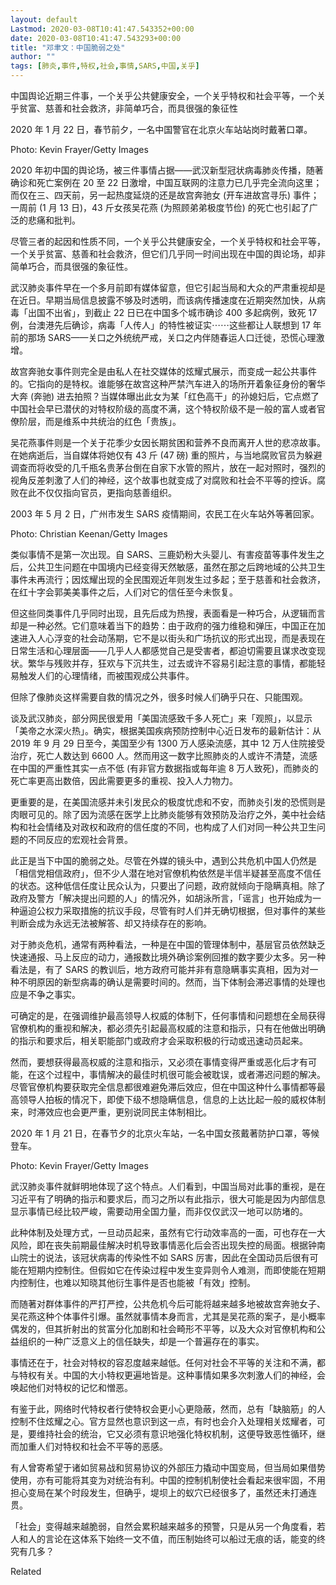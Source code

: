 ```yaml
---
layout: default
Lastmod: 2020-03-08T10:41:47.543352+00:00
date: 2020-03-08T10:41:47.543293+00:00
title: "邓聿文：中国脆弱之处"
author: ""
tags: [肺炎,事件,特权,社会,事情,SARS,中国,关乎]
---
```


中国舆论近期三件事，一个关乎公共健康安全，一个关乎特权和社会平等，一个关乎贫富、慈善和社会救济，非简单巧合，而具很强的象征性

2020 年 1 月 22 日，春节前夕，一名中国警官在北京火车站站岗时戴著口罩。

Photo: Kevin Frayer/Getty Images

2020 年初中国的舆论场，被三件事情占据——武汉新型冠状病毒肺炎传播，随著确诊和死亡案例在 20 至 22 日激增，中国互联网的注意力已几乎完全流向这里；而仅在三、四天前，另一起热度延烧的还是故宫奔驰女 (开车进故宫寻乐) 事件；一周前 (1 月 13 日)，43 斤女孩吴花燕 (为照顾弟弟极度节俭) 的死亡也引起了广泛的悲痛和批判。

尽管三者的起因和性质不同，一个关乎公共健康安全，一个关乎特权和社会平等，一个关乎贫富、慈善和社会救济，但它们几乎同一时间出现在中国的舆论场，却非简单巧合，而具很强的象征性。

武汉肺炎事件早在一个多月前即有媒体留意，但它引起当局和大众的严肃重视却是在近日。早期当局信息披露不够及时透明，而该病传播速度在近期突然加快，从病毒「出国不出省」，到截止 22 日已在中国多个城市确诊 400 多起病例，致死 17 例，台澳港先后确诊，病毒「人传人」的特性被证实⋯⋯这些都让人联想到 17 年前的那场 SARS——关口之外统统严戒，关口之内伴随春运人口迁徙，恐慌心理激增。

故宫奔驰女事件则完全是由私人在社交媒体的炫耀式展示，而变成一起公共事件的。它指向的是特权。谁能够在故宫这种严禁汽车进入的场所开着象征身份的奢华大奔 (奔驰) 进去拍照？当媒体曝出此女为某「红色高干」的孙媳妇后，它点燃了中国社会早已潜伏的对特权阶级的高度不满，这个特权阶级不是一般的富人或者官僚阶层，而是维系中共统治的红色「贵族」。

吴花燕事件则是一个关于花季少女因长期贫困和营养不良而离开人世的悲凉故事。在她病逝后，当自媒体将她仅有 43 斤 (47 磅) 重的照片，与当地腐败官员为躲避调查而将收受的几千瓶名贵茅台倒在自家下水管的照片，放在一起对照时，强烈的视角反差刺激了人们的神经，这个故事也就变成了对腐败和社会不平等的控诉。腐败在此不仅仅指向官员，更指向慈善组织。

2003 年 5 月 2 日，广州市发生 SARS 疫情期间，农民工在火车站外等著回家。

Photo: Christian Keenan/Getty Images

类似事情不是第一次出现。自 SARS、三鹿奶粉大头婴儿、有害疫苗等事件发生之后，公共卫生问题在中国境内已经变得天然敏感，虽然在那之后跨地域的公共卫生事件未再流行；因炫耀出现的全民围观近年则发生过多起；至于慈善和社会救济，在红十字会郭美美事件之后，人们对它的信任至今未恢复。

但这些同类事件几乎同时出现，且先后成为热搜，表面看是一种巧合，从逻辑而言却是一种必然。它们意味着当下的趋势：由于政府的强力维稳和弹压，中国正在加速进入人心浮变的社会动荡期，它不是以街头和广场抗议的形式出现，而是表现在日常生活和心理层面——几乎人人都感觉自己是受害者，都迫切需要且谋求改变现状。繁华与残败并存，狂欢与下沉共生，过去或许不容易引起注意的事情，都能轻易触发人们的心理情绪，而被围观成公共事件。

但除了像肺炎这样需要自救的情况之外，很多时候人们确乎只在、只能围观。

谈及武汉肺炎，部分网民很爱用「美国流感致千多人死亡」来「观照」，以显示「美帝之水深火热」。确实，根据美国疾病预防控制中心近日发布的最新估计：从 2019 年 9 月 29 日至今，美国至少有 1300 万人感染流感，其中 12 万人住院接受治疗，死亡人数达到 6600 人。然而用这一数字比照肺炎的人或许不清楚，流感在中国的严重性其实一点不低 (有非官方数据指或每年逾 8 万人致死)，而肺炎的死亡率更高出数倍，因此需要更多的重视、投入人力物力。

更重要的是，在美国流感并未引发民众的极度忧虑和不安，而肺炎引发的恐慌则是肉眼可见的。除了因为流感在医学上比肺炎能够有效预防及治疗之外，美中社会结构和社会情绪及对政权和政府的信任度的不同，也构成了人们对同一种公共卫生问题的不同反应的宏观社会背景。

此正是当下中国的脆弱之处。尽管在外媒的镜头中，遇到公共危机中国人仍然是「相信党相信政府」，但不少人潜在地对官僚机构依然是半信半疑甚至高度不信任的状态。这种低信任度让民众认为，只要出了问题，政府就倾向于隐瞒真相。除了政府及警方「解决提出问题的人」的情况外，如胡泳所言，「谣言」也开始成为一种逼迫公权力采取措施的抗议手段，尽管有时人们并无确切根据，但对事件的某些判断会成为永远无法被解答、却又持续存在的影响。

对于肺炎危机，通常有两种看法，一种是在中国的管理体制中，基层官员依然缺乏快速通报、马上反应的动力，通报数比境外确诊案例回推的数字要少太多。另一种看法是，有了 SARS 的教训后，地方政府可能并非有意隐瞒事实真相，因为对一种不明原因的新型病毒的确认是需要时间的。然而，当下体制会滞迟事情的处理也应是不争之事实。

可确定的是，在强调维护最高领导人权威的体制下，任何事情和问题想在全局获得官僚机构的重视和解决，都必须先引起最高权威的注意和指示，只有在他做出明确的指示和要求后，相关职能部门或政府才会采取积极的行动或迅速动员起来。

然而，要想获得最高权威的注意和指示，又必须在事情变得严重或恶化后才有可能，在这个过程中，事情解决的最佳时机很可能会被耽误，或者滞迟问题的解决。尽管官僚机构要获取完全信息都很难避免滞后效应，但在中国这种什么事情都等最高领导人拍板的情况下，即使下级不想隐瞒信息，信息的上达比起一般的威权体制来，时滞效应也会更严重，更别说同民主体制相比。

2020 年 1 月 21 日，在春节夕的北京火车站，一名中国女孩戴著防护口罩，等候登车。

Photo: Kevin Frayer/Getty Images

武汉肺炎事件就鲜明地体现了这个特点。人们看到，中国当局对此事的重视，是在习近平有了明确的指示和要求后，而习之所以有此指示，很大可能是因为内部信息显示事情已经比较严峻，需要动用全国力量，而非仅仅武汉一地可以防堵的。

此种体制及处理方式，一旦动员起来，虽然有它行动效率高的一面，可也存在一大风险，即在丧失前期最佳解决时机导致事情恶化后会否出现失控的局面。根据钟南山院士的说法，该冠状病毒的传染性不如 SARS 厉害，因此在全国动员后很有可能在短期内控制住。但假如它在传染过程中发生变异则令人难测，而即使能在短期内控制住，也难以知晓其他衍生事件是否也能被「有效」控制。

而随著对群体事件的严打严控，公共危机今后可能将越来越多地被故宫奔驰女子、吴花燕这种个体事件引爆。虽然就事情本身而言，尤其是吴花燕的案子，是小概率偶发的，但其折射出的贫富分化加剧和社会畸形不平等，以及大众对官僚机构和公益组织的一种广泛意义上的信任缺失，却是一个普遍存在的事实。

事情还在于，社会对特权的容忍度越来越低。任何对社会不平等的关注和不满，都与特权有关。中国的大小特权更遍地皆是。这种事情如果多次刺激人们的神经，会唤起他们对特权的记忆和憎恶。

有鉴于此，网络时代特权者行使特权会更小心更隐蔽，然而，总有「缺脑筋」的人控制不住炫耀之心。官方显然也意识到这一点，有时也会介入处理相关炫耀者，可是，要维持社会的统治，它又必须有意识地强化特权机制，这便导致恶性循环，继而加重人们对特权和社会不平等的恶感。

有人曾寄希望于诸如贸易战和贸易协议的外部压力撬动中国变局，但当局如果借势使用，亦有可能将其变为对统治有利。中国的控制机制使社会看起来很牢固，不用担心变局在某个时段发生，但确乎，堤坝上的蚁穴已经很多了，虽然还未打通连贯。

「社会」变得越来越脆弱，自然会累积越来越多的预警，只是从另一个角度看，若人和人的言论在这体系下始终一文不值，而压制始终可以船过无痕的话，能变的终究有几多？

Related

